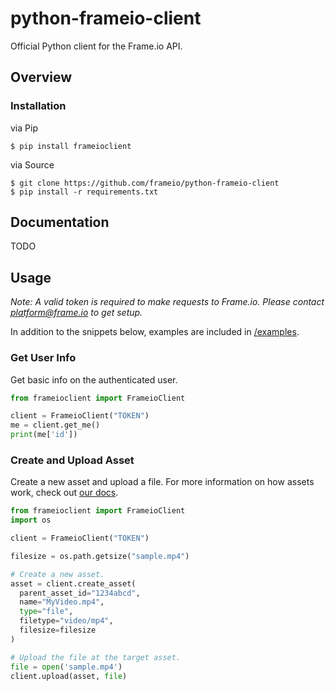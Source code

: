 # python-frameio-client

Official Python client for the Frame.io API.

## Overview

### Installation

via Pip

```
$ pip install frameioclient
```

via Source

```
$ git clone https://github.com/frameio/python-frameio-client
$ pip install -r requirements.txt
```

## Documentation

TODO

## Usage

_Note: A valid token is required to make requests to Frame.io. Please contact platform@frame.io to get setup._

In addition to the snippets below, examples are included in [/examples](/examples).

### Get User Info

Get basic info on the authenticated user.

```python
from frameioclient import FrameioClient

client = FrameioClient("TOKEN")
me = client.get_me()
print(me['id'])
```

### Create and Upload Asset

Create a new asset and upload a file. For more information on how assets work, check out [our docs](#).

```python
from frameioclient import FrameioClient
import os

client = FrameioClient("TOKEN")

filesize = os.path.getsize("sample.mp4")

# Create a new asset.
asset = client.create_asset(
  parent_asset_id="1234abcd",
  name="MyVideo.mp4",
  type="file",
  filetype="video/mp4",
  filesize=filesize
)

# Upload the file at the target asset.
file = open('sample.mp4')
client.upload(asset, file)
```
